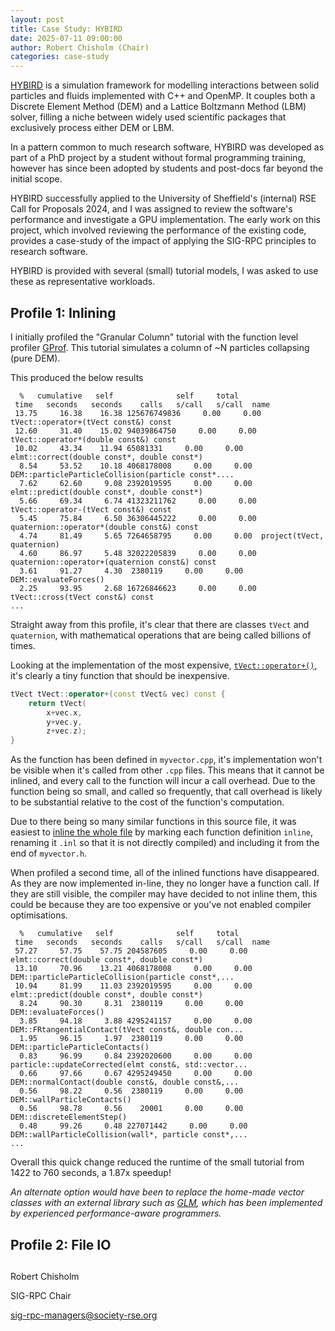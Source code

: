 ```yaml
---
layout: post
title: Case Study: HYBIRD
date: 2025-07-11 09:00:00
author: Robert Chisholm (Chair)
categories: case-study
---
```


[HYBIRD](https://github.com/gnomeCreative/HYBIRD) is a simulation framework for modelling interactions between solid particles and fluids implemented with C++ and OpenMP. It couples both a Discrete Element Method (DEM) and a Lattice Boltzmann Method (LBM) solver, filling a niche between widely used scientific packages that exclusively process either DEM or LBM.

<!-- Image/Video? -->

In a pattern common to much research software, HYBIRD was developed as part of a PhD project by a student without formal programming training, however has since been adopted by students and post-docs far beyond the initial scope.

HYBIRD successfully applied to the University of Sheffield's (internal) RSE Call for Proposals 2024, and I was assigned to review the software's performance and investigate a GPU implementation. The early work on this project, which involved reviewing the performance of the existing code, provides a case-study of the impact of applying the SIG-RPC principles to research software.

HYBIRD is provided with several (small) tutorial models, I was asked to use these as representative workloads.

## Profile 1: Inlining

I initially profiled the "Granular Column" tutorial with the function level profiler [GProf](). This tutorial simulates a column of ~N <!-- How many?? --> particles collapsing (pure DEM).

<!-- image/video of start/finish? -->

This produced the below results

<!-- todo re-run to get fresh results-->
```GProf
  %   cumulative   self              self     total           
 time   seconds   seconds    calls   s/call   s/call  name    
 13.75     16.38    16.38 125676749836     0.00     0.00  tVect::operator+(tVect const&) const
 12.60     31.40    15.02 94039864750     0.00     0.00  tVect::operator*(double const&) const
 10.02     43.34    11.94 65081331     0.00     0.00  elmt::correct(double const*, double const*)
  8.54     53.52    10.18 4068178008     0.00     0.00  DEM::particleParticleCollision(particle const*....
  7.62     62.60     9.08 2392019595     0.00     0.00  elmt::predict(double const*, double const*)
  5.66     69.34     6.74 41323211762     0.00     0.00  tVect::operator-(tVect const&) const
  5.45     75.84     6.50 36306445222     0.00     0.00  quaternion::operator*(double const&) const
  4.74     81.49     5.65 7264658795     0.00     0.00  project(tVect, quaternion)
  4.60     86.97     5.48 32022205839     0.00     0.00  quaternion::operator+(quaternion const&) const
  3.61     91.27     4.30  2380119     0.00     0.00  DEM::evaluateForces()
  2.25     93.95     2.68 16726846623     0.00     0.00  tVect::cross(tVect const&) const
...
```

Straight away from this profile, it's clear that there are classes `tVect` and `quaternion`, with mathematical operations that are being called billions of times.

Looking at the implementation of the most expensive, [`tVect::operator+()`](https://github.com/gnomeCreative/HYBIRD/blob/a0cd4dd3c090af318a2c205e4a3856126fb972c9/src/myvector.cpp), it's clearly a tiny function that should be inexpensive.

```c++
tVect tVect::operator+(const tVect& vec) const {
    return tVect(
        x+vec.x,
        y+vec.y,
        z+vec.z);
}
```

As the function has been defined in `myvector.cpp`, it's implementation won't be visible when it's called from other `.cpp` files. This means that it cannot be inlined, and every call to the function will incur a call overhead. Due to the function being so small, and called so frequently, that call overhead is likely to be substantial relative to the cost of the function's computation.

Due to there being so many similar functions in this source file, it was easiest to [inline the whole file](https://github.com/gnomeCreative/HYBIRD/commit/8cf8b84ab89d18b10ddce908d4655db409794f19) by marking each function definition `inline`, renaming it `.inl` so that it is not directly compiled) and including it from the end of `myvector.h`.

When profiled a second time, all of the inlined functions have disappeared. As they are now implemented in-line, they no longer have a function call. If they are still visible, the compiler may have decided to not inline them, this could be because they are too expensive or you've not enabled compiler optimisations.

```GProf
  %   cumulative   self              self     total           
 time   seconds   seconds    calls   s/call   s/call  name    
 57.27     57.75    57.75 204587605     0.00     0.00  elmt::correct(double const*, double const*)
 13.10     70.96    13.21 4068178008     0.00     0.00  DEM::particleParticleCollision(particle const*,...
 10.94     81.99    11.03 2392019595     0.00     0.00  elmt::predict(double const*, double const*)
  8.24     90.30     8.31  2380119     0.00     0.00  DEM::evaluateForces()
  3.85     94.18     3.88 4295241157     0.00     0.00  DEM::FRtangentialContact(tVect const&, double con...
  1.95     96.15     1.97  2380119     0.00     0.00  DEM::particleParticleContacts()
  0.83     96.99     0.84 2392020600     0.00     0.00  particle::updateCorrected(elmt const&, std::vector...
  0.66     97.66     0.67 4295249450     0.00     0.00  DEM::normalContact(double const&, double const&,...
  0.56     98.22     0.56  2380119     0.00     0.00  DEM::wallParticleContacts()
  0.56     98.78     0.56    20001     0.00     0.00  DEM::discreteElementStep()
  0.48     99.26     0.48 227071442     0.00     0.00  DEM::wallParticleCollision(wall*, particle const*,...
...
```

Overall this quick change reduced the runtime of the small tutorial from 1422 to 760 seconds, a 1.87x speedup!

*An alternate option would have been to replace the home-made vector classes with an external library such as [GLM](https://github.com/g-truc/glm), which has been implemented by experienced performance-aware programmers.*

## Profile 2: File IO

## 

Robert Chisholm

SIG-RPC Chair

[sig-rpc-managers@society-rse.org](mailto:sig-rpc-managers@society-rse.org)
